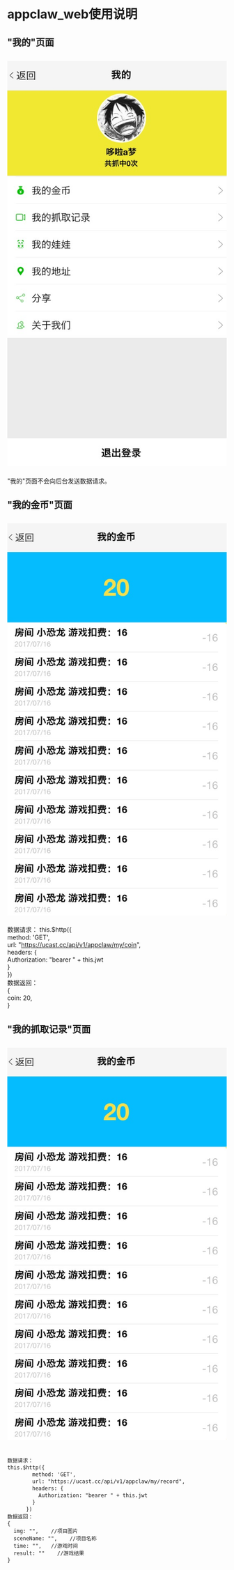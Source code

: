 # appclaw_web使用说明

## "我的"页面
![image](https://github.com/SleepyRabbit/img/blob/master/appclaw_web/my.jpeg)  
---
"我的"页面不会向后台发送数据请求。


## "我的金币"页面
![image](https://github.com/SleepyRabbit/img/blob/master/appclaw_web/my_coin.jpeg)  
---
数据请求：
this.$http({  
            method: 'GET',  
            url: "https://ucast.cc/api/v1/appclaw/my/coin",  
            headers: {  
                      Authorization: "bearer " + this.jwt  
                      }  
          })  
数据返回：  
{  
  coin: 20,  
}


## "我的抓取记录"页面
![image](https://github.com/SleepyRabbit/img/blob/master/appclaw_web/my_coin.jpeg)  
---
<pre><code>
数据请求：   
this.$http({
        method: 'GET',
        url: "https://ucast.cc/api/v1/appclaw/my/record",
        headers: {
          Authorization: "bearer " + this.jwt
        }
      }) 
数据返回：
{
  img: "",    //项目图片
  sceneName: "",    //项目名称
  time: "",   //游戏时间
  result: ""    //游戏结果
}
</code></pre>
